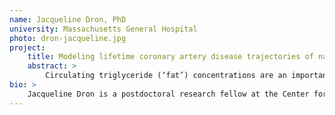 ```yaml
---
name: Jacqueline Dron, PhD
university: Massachusetts General Hospital
photo: dron-jacqueline.jpg
project:
    title: Modeling lifetime coronary artery disease trajectories of naturally occurring DNA variation linked to low circulating triglycerides
    abstract: >
        Circulating triglyceride (‘fat’) concentrations are an important and causal driver of coronary artery disease, which is rising globally in step with the obesity epidemic. Our team has led efforts to identify individuals with inborn protection from high triglyceride levels via a single DNA mutation of large-effect (‘monogenic’) or the cumulative impact of many variants (‘polygenic’). Here, I propose to model longitudinal trajectories of triglyceride concentrations and coronary artery disease according to these factors, using whole-genome sequencing data from 56,203 individuals across 13 TOPMed cohorts. Beyond the scientific innovation of this proposed work and reflecting a deep commitment to the BioData Catalyst ecosystem, I will build scalable and shareable analytic pipelines that will be generalizable to the genomics community.
bio: >
    Jacqueline Dron is a postdoctoral research fellow at the Center for Genomic Medicine at Massachusetts General Hospital, in the lab of Dr. Amit Khera. Her research focuses on leveraging genetic and non-genetic data to identify subtypes and new pathways driving risk of coronary artery disease, as well as better understanding classical risk factors, such as lipids. Here, Dr. Dron’s proposed research will characterize the monogenic and polygenic determinants underlying triglyceride levels by exploring genome-wide polygenic scores and polygenic modifications to loss-of-function variants.
---
```

